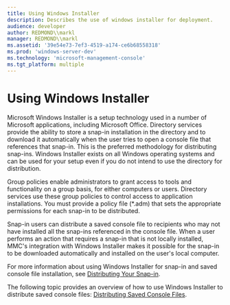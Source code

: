 ```yaml
---
title: Using Windows Installer
description: Describes the use of windows installer for deployment.
audience: developer
author: REDMOND\\markl
manager: REDMOND\\markl
ms.assetid: '39e54e73-7ef3-4519-a174-ce6b68558318'
ms.prod: 'windows-server-dev'
ms.technology: 'microsoft-management-console'
ms.tgt_platform: multiple
---
```


# Using Windows Installer

Microsoft Windows Installer is a setup technology used in a number of Microsoft applications, including Microsoft Office. Directory services provide the ability to store a snap-in installation in the directory and to download it automatically when the user tries to open a console file that references that snap-in. This is the preferred methodology for distributing snap-ins. Windows Installer exists on all Windows operating systems and can be used for your setup even if you do not intend to use the directory for distribution.

Group policies enable administrators to grant access to tools and functionality on a group basis, for either computers or users. Directory services use these group policies to control access to application installations. You must provide a policy file (\*.adm) that sets the appropriate permissions for each snap-in to be distributed.

Snap-in users can distribute a saved console file to recipients who may not have installed all the snap-ins referenced in the console file. When a user performs an action that requires a snap-in that is not locally installed, MMC's integration with Windows Installer makes it possible for the snap-in to be downloaded automatically and installed on the user's local computer.

For more information about using Windows Installer for snap-in and saved console file installation, see [Distributing Your Snap-in](distributing-your-snap-in.md).

The following topic provides an overview of how to use Windows Installer to distribute saved console files: [Distributing Saved Console Files](distributing-saved-console-files.md).

 

 





